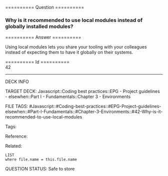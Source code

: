 ========== Question ==========  

### Why is it recommended to use local modules instead of globally installed modules?  

========== Answer ==========  

Using local modules lets you share your tooling with your colleagues instead of expecting them to have it globally on their systems.

========== Id ==========  
42

---

DECK INFO

TARGET DECK: Javascript::Coding best practices::EPG - Project guidelines - elsewhen::Part I - Fundamentals::Chapter 3 - Environments

FILE TAGS: #Javascript::#Coding-best-practices::#EPG-Project-guidelines-elsewhen::#Part-I-Fundamentals::#Chapter-3-Environments::#42-Why-is-it-recommended-to-use-local-modules

Tags:

Reference:

Related:

```dataview
LIST
where file.name = this.file.name
```

QUESTION STATUS: Safe to store
